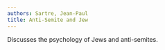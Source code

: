 ```yaml
---
authors: Sartre, Jean-Paul
title: Anti-Semite and Jew
---
```


Discusses the psychology of Jews and anti-semites.
